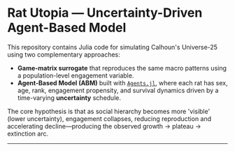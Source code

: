 # Rat Utopia — Uncertainty-Driven Agent-Based Model

This repository contains Julia code for simulating Calhoun's Universe-25 using two complementary approaches:

- **Game-matrix surrogate** that reproduces the same macro patterns using a population-level engagement variable.
- **Agent-Based Model (ABM)** built with [`Agents.jl`](https://juliadynamics.github.io/Agents.jl/stable/), where each rat has sex, age, rank, engagement propensity, and survival dynamics driven by a time-varying **uncertainty** schedule.


The core hypothesis is that as social hierarchy becomes more 'visible' (lower uncertainty), engagement collapses, reducing reproduction and accelerating decline—producing the observed growth -> plateau -> extinction arc.

---

